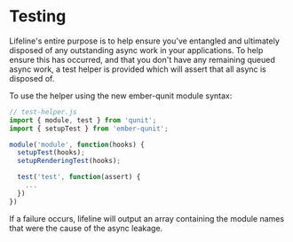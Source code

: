 # Testing

Lifeline's entire purpose is to help ensure you've entangled and ultimately disposed of any outstanding async work in your applications. To help ensure this has occurred, and that you don't have any remaining queued async work, a test helper is provided which will assert that all async is disposed of.

To use the helper using the new ember-qunit module syntax:

```js
// test-helper.js
import { module, test } from 'qunit';
import { setupTest } from 'ember-qunit';

module('module', function(hooks) {
  setupTest(hooks);
  setupRenderingTest(hooks);

  test('test', function(assert) {
    ...
  })
})
```

If a failure occurs, lifeline will output an array containing the module names that were the cause of the async leakage.
